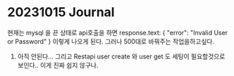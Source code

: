 # 20231015 Journal
현재는 mysql 을 끈 상태로 api호출을 하면 
response.text:  {
  "error": "Invalid User or Password"
}
이렇게 나오게 된다. 그러나 500대로 바꿔주는 작업을하고싶다.
1. 아직 안된다... 그리고 Restapi user create 와 user get 도 세팅이 필요할것으로 보인다.. 이게 진짜 쉽지 않구나.